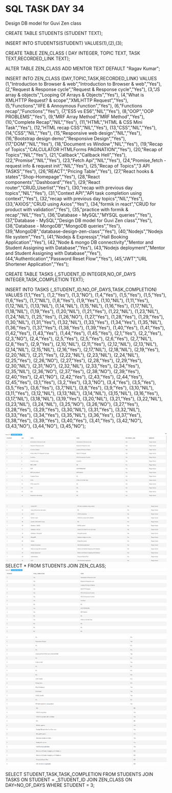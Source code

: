 # SQL TASK DAY 34

Design DB model for Guvi Zen class

CREATE TABLE STUDENTS
(STUDENT TEXT);

INSERT INTO
STUDENTS(STUDENT)
VALUES(1),(2),(3);

CREATE TABLE ZEN_CLASS
( DAY INTEGER, TOPIC TEXT, TASK TEXT,RECORDED_LINK TEXT);

ALTER TABLE ZEN_CLASS 
ADD MENTOR TEXT 
DEFAULT "Ragav Kumar";

INSERT INTO 
ZEN_CLASS (DAY,TOPIC,TASK,RECORDED_LINK)
VALUES
(1,"Introduction to Browser & web","Introduction to Browser & web","Yes"),
(2,"Request & Response cycle","Request & Response cycle","Yes"), 
(3,"JS array & objects","Looping Of Arrays & Objects","Yes"), 
(4,"What is XMLHTTP Request? & scope","XMLHTTP Request","Yes"), 
(5,"Functions","IIFE & Annoymous Function","Yes"), 
(6,"Functions recap","Functions","Yes"), 
(7,"ES5 vs ES6","NIL","Yes"), 
(8,"OOP","OOP PROBLEMS","Yes"), 
(9,"MRF Array Method","MRF Method","Yes"), 
(10,"Complete Recap","NIL","Yes"), 
(11,"HTML","HTML & CSS Mini Task","Yes"), 
(12,"HTML recap CSS","NIL","Yes"), 
(13,"CSS","NIL","Yes"), 
(14,"CSS","NIL","Yes"), 
(15,"Responsive web design","NIL","Yes"), 
(16,"Bootstrap design demo","Responsive Design","Yes"), 
(17,"DOM","NIL","Yes"), 
(18,"Document vs Window","NIL","Yes"), 
(19,"Recap of Topics","CALCULATOR HTMLForms PAGINATION","Yes"), 
(20,"Recap of Topics","NIL","Yes"), 
(21,"Callback","Callback Hell","Yes"), 
(22,"Promise","NIL","Yes"), 
(23,"Fetch Api","NIL","Yes"), 
(24,"Promise_fetch - request info & request init","NIL","Yes"), 
(25,"Recap of Topics","3 API TASKS","Yes"), 
(26,"REACT","Pricing Table","Yes"), 
(27,"React hooks & states","Shop-Homepage","Yes"), 
(28,"React components","Dashboard","Yes"), 
(29,"React router","CRUD_Userlist","Yes"), 
(30,"recap with previous day topics","NIL","Yes"), 
(31,"Context API","API task completion using context","Yes"), 
(32,"recap with previous day topics","NIL","Yes"), 
(33,"AXIOS","CRUD using Axios","Yes"), 
(34,"formik in react","CRUD for product with validation","Yes"), 
(35,"practice with formik & recap","NIL","Yes"), 
(36,"Database - MySQL","MYSQL queries","Yes"), 
(37,"Database - MySQL","Design DB model for Guvi Zen class","Yes"), 
(38,"Database - MongoDB","MongoDB queries","Yes"), 
(39,"MongoDB","database-design-zen-class","Yes"), 
(40,"Nodejs","Nodejs file system","Yes"), 
(41,"Nodejs & Expressjs","Hall Booking Application","Yes"), 
(42,"Node & mongo DB connectivity","Mentor and Student Assigning with Database","Yes"), 
(43,"Nodejs deployment","Mentor and Student Assigning with Database","Yes"), (44,"Authentication","Password Reset Flow","Yes"), 
(45,"JWT","URL Shortener Application","Yes");

CREATE TABLE TASKS
(_STUDENT_ID INTEGER,NO_OF_DAYS INTEGER,TASK_COMPLETION TEXT);

INSERT INTO TASKS
(_STUDENT_ID,NO_OF_DAYS,TASK_COMPLETION)
VALUES
(1,1,"Yes"),
(1,2,"Yes"),
(1,3,"NO"),
(1,4,"Yes"),
(1,5,"Yes"),
(1,5,"Yes"),
(1,6,"Yes"),
(1,7,"NIL"),
(1,8,"Yes"),
(1,9,"Yes"),
(1,10,"NIL"),
(1,11,"Yes"),
(1,12,"NIL"),
(1,13,"NIL"),
(1,14,"NIL"),
(1,15,"NIL"),
(1,16,"Yes"),
(1,17,"NIL"),
(1,18,"NIL"),
(1,19,"Yes"),
(1,20,"NIL"),
(1,21,"Yes"),
(1,22,"NIL"),
(1,23,"NIL"),
(1,24,"NIL"),
(1,25,"Yes"),
(1,26,"NO"),
(1,27,"Yes"),
(1,28,"Yes"),
(1,29,"Yes"),
(1,30,"NIL"),
(1,31,"Yes"),
(1,32,"NIL"),
(1,33,"Yes"),
(1,34,"Yes"),
(1,35,"NIL"),
(1,36,"Yes"),
(1,37,"Yes"),
(1,38,"Yes"),
(1,39,"Yes"),
(1,40,"Yes"),
(1,41,"Yes"),
(1,42,"Yes"),
(1,43,"Yes"),
(1,44,"Yes"),
(1,45,"Yes"),
(2,1,"Yes"),
(2,2,"Yes"),
(2,3,"NO"),
(2,4,"Yes"),
(2,5,"Yes"),
(2,5,"Yes"),
(2,6,"Yes"),
(2,7,"NIL"),
(2,8,"Yes"),
(2,9,"Yes"),
(2,10,"NIL"),
(2,11,"Yes"),
(2,12,"NIL"),
(2,13,"NIL"),
(2,14,"NIL"),
(2,15,"NIL"),
(2,16,"Yes"),
(2,17,"NIL"),
(2,18,"NIL"),
(2,19,"Yes"),
(2,20,"NIL"),
(2,21,"Yes"),
(2,22,"NIL"),
(2,23,"NIL"),
(2,24,"NIL"),
(2,25,"Yes"),
(2,26,"NO"),
(2,27,"Yes"),
(2,28,"Yes"),
(2,29,"Yes"),
(2,30,"NIL"),
(2,31,"NO"),
(2,32,"NIL"),
(2,33,"Yes"),
(2,34,"Yes"),
(2,35,"NIL"),
(2,36,"NO"),
(2,37,"Yes"),
(2,38,"NO"),
(2,39,"Yes"),
(2,40,"Yes"),
(2,41,"NO"),
(2,42,"Yes"),
(2,43,"Yes"),
(2,44,"Yes"),
(2,45,"Yes"),
(3,1,"Yes"),
(3,2,"Yes"),
(3,3,"NO"),
(3,4,"Yes"),
(3,5,"Yes"),
(3,5,"Yes"),
(3,6,"Yes"),
(3,7,"NIL"),
(3,8,"Yes"),
(3,9,"Yes"),
(3,10,"NIL"),
(3,11,"Yes"),
(3,12,"NIL"),
(3,13,"NIL"),
(3,14,"NIL"),
(3,15,"NIL"),
(3,16,"Yes"),
(3,17,"NIL"),
(3,18,"NIL"),
(3,19,"Yes"),
(3,20,"NIL"),
(3,21,"Yes"),
(3,22,"NIL"),
(3,23,"NIL"),
(3,24,"NIL"),
(3,25,"NO"),
(3,26,"NO"),
(3,27,"Yes"),
(3,28,"Yes"),
(3,29,"Yes"),
(3,30,"NIL"),
(3,31,"Yes"),
(3,32,"NIL"),
(3,33,"Yes"),
(3,34,"Yes"),
(3,35,"NIL"),
(3,36,"Yes"),
(3,37,"Yes"),
(3,38,"Yes"),
(3,39,"Yes"),
(3,40,"Yes"),
(3,41,"Yes"),
(3,42,"NO"),
(3,43,"NO"),
(3,44,"NO"),
(3,45,"NO");



<img src="task6img.png" alt=""/>
<img src="task7img.png" alt=""/>
<img src="task8img.png" alt=""/>
SELECT * FROM STUDENTS JOIN ZEN_CLASS;

<img src="task9img.png" alt=""/>
<img src="task10img.png" alt=""/>
<img src="task11img.png" alt=""/>

SELECT STUDENT,TASK,TASK_COMPLETION FROM STUDENTS  JOIN TASKS ON STUDENT = _STUDENT_ID JOIN ZEN_CLASS ON DAY=NO_OF_DAYS WHERE STUDENT = 3;
